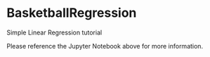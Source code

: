 # BasketballRegression
Simple Linear Regression tutorial

Please reference the Jupyter Notebook above for more information.

